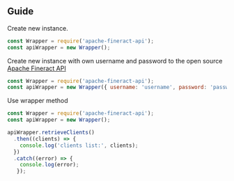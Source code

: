 

## Guide

Create new instance. 
```js
const Wrapper = require('apache-fineract-api');
const apiWrapper = new Wrapper();
```

Create new instance with own username and password to the open source [Apache Fineract API](https://demo.openmf.org/api-docs/apiLive.htm#top)<br/>
```js
const Wrapper = require('apache-fineract-api');
const apiWrapper = new Wrapper({ username: 'username', password: 'password'});
```

Use wrapper method
```js
const Wrapper = require('apache-fineract-api');
const apiWrapper = new Wrapper();

apiWrapper.retrieveClients()
  .then((clients) => {
    console.log('clients list:', clients);
  })
  .catch((error) => {
    console.log(error);
   });
```